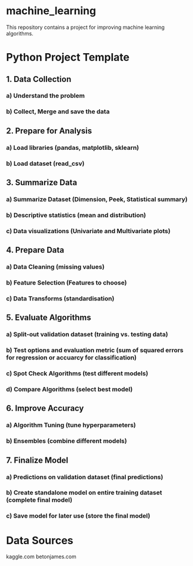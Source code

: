 # machine_learning

This repository contains a project for improving machine learning algorithms. 

# Python Project Template
## 1. Data Collection
### a) Understand the problem
### b) Collect, Merge and save the data
## 2. Prepare for Analysis
### a) Load libraries (pandas, matplotlib, sklearn)
### b) Load dataset (read_csv)
## 3. Summarize Data
### a) Summarize Dataset (Dimension, Peek, Statistical summary)
### b) Descriptive statistics (mean and distribution)
### c) Data visualizations (Univariate and Multivariate plots)
## 4. Prepare Data
### a) Data Cleaning (missing values)
### b) Feature Selection (Features to choose)
### c) Data Transforms (standardisation)
## 5. Evaluate Algorithms
### a) Split-out validation dataset (training vs. testing data)
### b) Test options and evaluation metric (sum of squared errors for regression or accuarcy for classification)
### c) Spot Check Algorithms (test different models)
### d) Compare Algorithms (select best model)
## 6. Improve Accuracy
### a) Algorithm Tuning (tune hyperparameters)
### b) Ensembles (combine different models)
## 7. Finalize Model
### a) Predictions on validation dataset (final predictions)
### b) Create standalone model on entire training dataset (complete final model)
### c) Save model for later use (store the final model)

# Data Sources
kaggle.com
betonjames.com